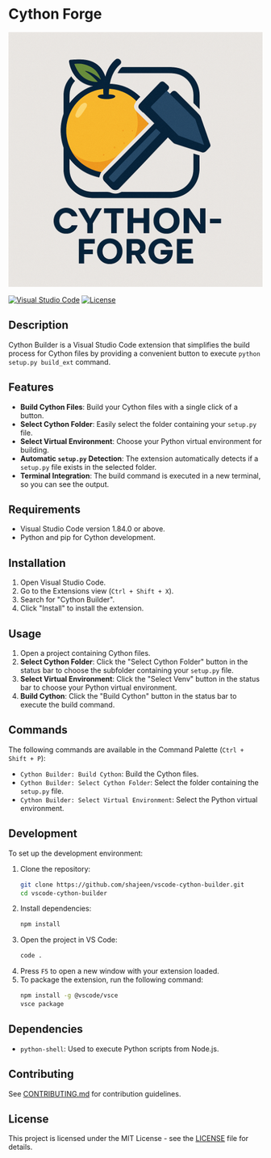 # Cython Forge

![Cython Forge Icon](images/cython-forge-icon.png)

[![Visual Studio Code](https://img.shields.io/badge/VSC-1.84.0%2B-blue.svg)](https://code.visualstudio.com/updates/v1_84)
[![License](https://img.shields.io/badge/License-MIT-yellow.svg)](LICENSE)

## Description

Cython Builder is a Visual Studio Code extension that simplifies the build process for Cython files by providing a convenient button to execute `python setup.py build_ext` command.

## Features

- **Build Cython Files**: Build your Cython files with a single click of a button.
- **Select Cython Folder**: Easily select the folder containing your `setup.py` file.
- **Select Virtual Environment**: Choose your Python virtual environment for building.
- **Automatic `setup.py` Detection**: The extension automatically detects if a `setup.py` file exists in the selected folder.
- **Terminal Integration**: The build command is executed in a new terminal, so you can see the output.

## Requirements

- Visual Studio Code version 1.84.0 or above.
- Python and pip for Cython development.

## Installation

1. Open Visual Studio Code.
2. Go to the Extensions view (`Ctrl + Shift + X`).
3. Search for "Cython Builder".
4. Click "Install" to install the extension.

## Usage

1. Open a project containing Cython files.
2. **Select Cython Folder**: Click the "Select Cython Folder" button in the status bar to choose the subfolder containing your `setup.py` file.
3. **Select Virtual Environment**: Click the "Select Venv" button in the status bar to choose your Python virtual environment.
4. **Build Cython**: Click the "Build Cython" button in the status bar to execute the build command.

## Commands

The following commands are available in the Command Palette (`Ctrl + Shift + P`):

- `Cython Builder: Build Cython`: Build the Cython files.
- `Cython Builder: Select Cython Folder`: Select the folder containing the `setup.py` file.
- `Cython Builder: Select Virtual Environment`: Select the Python virtual environment.

## Development

To set up the development environment:

1. Clone the repository:
   ```bash
   git clone https://github.com/shajeen/vscode-cython-builder.git
   cd vscode-cython-builder
   ```
2. Install dependencies:
   ```bash
   npm install
   ```
3. Open the project in VS Code:
   ```bash
   code .
   ```
4. Press `F5` to open a new window with your extension loaded.
5. To package the extension, run the following command:
    ```bash
    npm install -g @vscode/vsce
    vsce package
    ```

## Dependencies

- `python-shell`: Used to execute Python scripts from Node.js.

## Contributing

See [CONTRIBUTING.md](docs/CONTRIBUTING.md) for contribution guidelines.

## License

This project is licensed under the MIT License - see the [LICENSE](LICENSE) file for details.